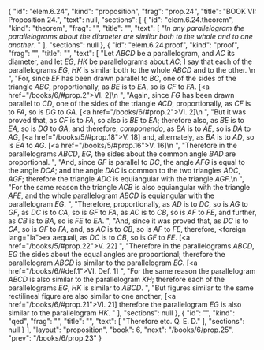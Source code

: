 {
  "id": "elem.6.24",
  "kind": "proposition",
  "frag": "prop.24",
  "title": "BOOK VI: Proposition 24.",
  "text": null,
  "sections": [
    {
      "id": "elem.6.24.theorem",
      "kind": "theorem",
      "frag": "",
      "title": "",
      "text": [
        "<var>In any parallelogram the parallelograms about the diameter are similar both to the whole and to one another</var>. "
      ],
      "sections": null
    },
    {
      "id": "elem.6.24.proof",
      "kind": "proof",
      "frag": "",
      "title": "",
      "text": [
        "Let <var>ABCD</var> be a parallelogram, and <var>AC</var> its diameter, and let <var>EG</var>, <var>HK</var> be parallelograms about <var>AC</var>; I say that each of the parallelograms <var>EG</var>, <var>HK</var> is similar both to the whole <var>ABCD</var> and to the other. \n      ",
        "For, since <var>EF</var> has been drawn parallel to <var>BC</var>, one of the sides of the triangle <var>ABC</var>, proportionally, as <var>BE</var> is to <var>EA</var>, so is <var>CF</var> to <var>FA</var>. [<a href=\"/books/6/#prop.2\">VI. 2</a>]\n      ",
        "Again, since <var>FG</var> has been drawn parallel to <var>CD</var>, one of the sides of the triangle <var>ACD</var>, proportionally, as <var>CF</var> is to <var>FA</var>, so is <var>DG</var> to <var>GA</var>. [<a href=\"/books/6/#prop.2\">VI. 2</a>]\n      ",
        "But it was proved that, as <var>CF</var> is to <var>FA</var>, so also is <var>BE</var> to <var>EA</var>; therefore also, as <var>BE</var> is to <var>EA</var>, so is <var>DG</var> to <var>GA</var>, and therefore, <var>componendo</var>, as <var>BA</var> is to <var>AE</var>, so is <var>DA</var> to <var>AG</var>, [<a href=\"/books/5/#prop.18\">V. 18</a>] and, alternately, as <var>BA</var> is to <var>AD</var>, so is <var>EA</var> to <var>AG</var>. [<a href=\"/books/5/#prop.16\">V. 16</a>]\n      ",
        "Therefore in the parallelograms <var>ABCD</var>, <var>EG</var>, the sides about the common angle <var>BAD</var> are proportional. ",
        "And, since <var>GF</var> is parallel to <var>DC</var>, the angle <var>AFG</var> is equal to the angle <var>DCA</var>; and the angle <var>DAC</var> is common to the two triangles <var>ADC</var>, <var>AGF</var>; therefore the triangle <var>ADC</var> is equiangular with the triangle <var>AGF</var>.\n      ",
        "For the same reason the triangle <var>ACB</var> is also equiangular with the triangle <var>AFE</var>, and the whole parallelogram <var>ABCD</var> is equiangular with the parallelogram <var>EG</var>. ",
        "Therefore, proportionally, as <var>AD</var> is to <var>DC</var>, so is <var>AG</var> to <var>GF</var>, as <var>DC</var> is to <var>CA</var>, so is <var>GF</var> to <var>FA</var>, as <var>AC</var> is to <var>CB</var>, so is <var>AF</var> to <var>FE</var>, and further, as <var>CB</var> is to <var>BA</var>, so is <var>FE</var> to <var>EA</var>. ",
        "And, since it was proved that, as <var>DC</var> is to <var>CA</var>, so is <var>GF</var> to <var>FA</var>, and, as <var>AC</var> is to <var>CB</var>, so is <var>AF</var> to <var>FE</var>, therefore, <foreign lang=\"la\">ex aequali</foreign>, as <var>DC</var> is to <var>CB</var>, so is <var>GF</var> to <var>FE</var>. [<a href=\"/books/5/#prop.22\">V. 22</a>] ",
        "Therefore in the parallelograms <var>ABCD</var>, <var>EG</var> the sides about the equal angles are proportional; therefore the parallelogram <var>ABCD</var> is similar to the parallelogram <var>EG</var>. [<a href=\"/books/6/#def.1\">VI. Def. 1</a>] ",
        "For the same reason the parallelogram <var>ABCD</var> is also similar to the parallelogram <var>KH</var>; therefore each of the parallelograms <var>EG</var>, <var>HK</var> is similar to <var>ABCD</var>. ",
        "But figures similar to the same rectilineal figure are also similar to one another; [<a href=\"/books/6/#prop.21\">VI. 21</a>] therefore the parallelogram <var>EG</var> is also similar to the parallelogram <var>HK</var>. "
      ],
      "sections": null
    },
    {
      "id": "",
      "kind": "qed",
      "frag": "",
      "title": "",
      "text": [
        "Therefore etc. Q. E. D."
      ],
      "sections": null
    }
  ],
  "layout": "proposition",
  "book": 6,
  "next": "/books/6/prop.25",
  "prev": "/books/6/prop.23"
}
